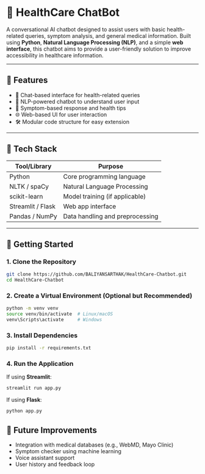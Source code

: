 # 🏥 HealthCare ChatBot

A conversational AI chatbot designed to assist users with basic health-related queries, symptom analysis, and general medical information. Built using **Python**, **Natural Language Processing (NLP)**, and a simple **web interface**, this chatbot aims to provide a user-friendly solution to improve accessibility in healthcare information.

---

## 📌 Features

- 💬 Chat-based interface for health-related queries
- 🤖 NLP-powered chatbot to understand user input
- 🧠 Symptom-based response and health tips
- 🌐 Web-based UI for user interaction
- 🛠 Modular code structure for easy extension

---

## 🧰 Tech Stack

| Tool/Library     | Purpose                             |
|------------------|-------------------------------------|
| Python           | Core programming language           |
| NLTK / spaCy     | Natural Language Processing         |
| scikit-learn     | Model training (if applicable)      |
| Streamlit / Flask| Web app interface                   |
| Pandas / NumPy   | Data handling and preprocessing     |

---

## 🚀 Getting Started

### 1. Clone the Repository

```bash
git clone https://github.com/BALIYANSARTHAK/HealthCare-Chatbot.git
cd HealthCare-Chatbot
```

### 2. Create a Virtual Environment (Optional but Recommended)

```bash
python -m venv venv
source venv/bin/activate  # Linux/macOS
venv\Scripts\activate     # Windows
```

### 3. Install Dependencies

```bash
pip install -r requirements.txt
```

### 4. Run the Application

If using **Streamlit**:
```bash
streamlit run app.py
```
If using **Flask**:
```bash
python app.py
```

## 🧠 Future Improvements

- Integration with medical databases (e.g., WebMD, Mayo Clinic)
- Symptom checker using machine learning
- Voice assistant support
- User history and feedback loop



